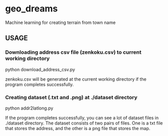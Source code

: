 # geo_dreams
Machine learning for creating terrain from town name 

## USAGE

### Downloading address csv file (zenkoku.csv) to current working directory

python download_address_csv.py

zenkoku.csv will be generated at the current working directory if the program completes successfully.


### Creating dataset (.txt and .png) at ./dataset directory

python addr2latlong.py

If the program completes successfully, you can see a lot of dataset files in ./dataset directory.
The dataset consists of two pairs of files. One is a txt file that stores the address, and the other is a png file that stores the map.



